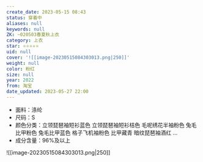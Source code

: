 ```yaml
---
create_date: 2023-05-15 08:43
status: 穿着中
aliases: null
keywords: null
ZK: ~020503春夏秋上衣
category: 上衣
star: ⭐⭐⭐⭐⭐
uid: null
cover: '![[image-20230515084303013.png|250]]'
weight: null
color: 粉红
size: null
year: 2022
from: 淘宝
date_updated: 2023-05-27 22:00
---
```


- 面料：涤纶
- 尺码：S
- 颜色分类：立领琵琶袖短衫蓝色 立领琵琶袖短衫桔色 毛呢绣花半袖粉色 兔毛比甲粉色 兔毛比甲蓝色 格子飞机袖粉色 比甲藏青 暗纹琵琶袖酒红 ...
- 成分含量：96%及以上

![[image-20230515084303013.png|250]]
